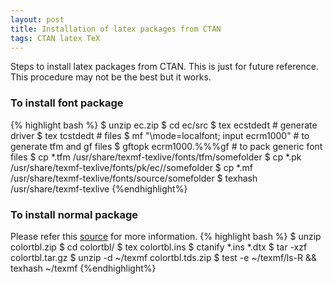 ```yaml
---
layout: post
title: Installation of latex packages from CTAN
tags: CTAN latex TeX
---
```


Steps to install latex packages from CTAN. This is just for future reference. This procedure may not be the best but it works.

### To install font package

{% highlight bash %}
$ unzip ec.zip
$ cd ec/src
$ tex ecstdedt				# generate driver
$ tex tcstdedt				# files
$ mf "\mode=localfont; input ecrm1000"	# to generate tfm and gf files
$ gftopk ecrm1000.%%%gf			# to pack generic font files
$ cp *.tfm /usr/share/texmf-texlive/fonts/tfm/somefolder
$ cp *.pk /usr/share/texmf-texlive/fonts/pk/ec/<resolution>/somefolder
$ cp *.mf /usr/share/texmf-texlive/fonts/source/somefolder
$ texhash /usr/share/texmf-texlive
{%endhighlight%}

### To install normal package 
Please refer this [source](http://tex.stackexchange.com/questions/30307/how-to-install-latex-zip-package-from-ctan-using-texhash-on-a-nix-system) for more information.
{% highlight bash %}
$ unzip colortbl.zip 
$ cd colortbl/
$ tex colortbl.ins
$ ctanify *.ins *.dtx
$ tar -xzf colortbl.tar.gz
$ unzip -d ~/texmf colortbl.tds.zip 
$ test -e ~/texmf/ls-R && texhash ~/texmf
{%endhighlight%}

